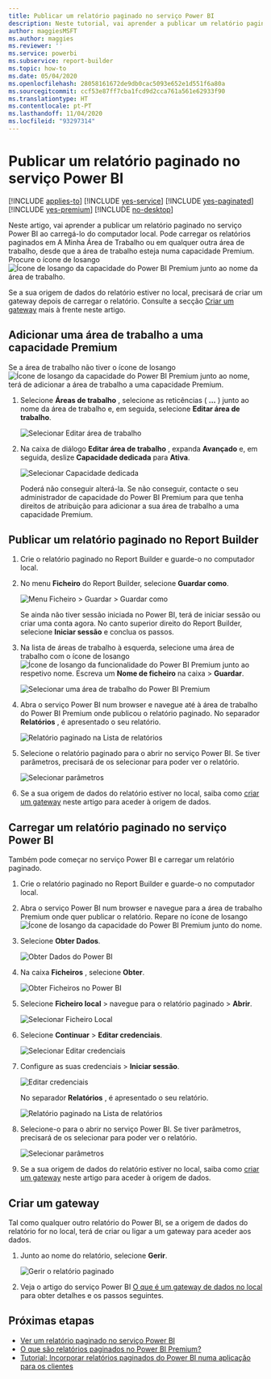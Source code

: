 ```yaml
---
title: Publicar um relatório paginado no serviço Power BI
description: Neste tutorial, vai aprender a publicar um relatório paginado no serviço Power BI ao carregá-lo do computador local.
author: maggiesMSFT
ms.author: maggies
ms.reviewer: ''
ms.service: powerbi
ms.subservice: report-builder
ms.topic: how-to
ms.date: 05/04/2020
ms.openlocfilehash: 28058161672de9db0cac5093e652e1d551f6a80a
ms.sourcegitcommit: ccf53e87ff7cba1fcd9d2cca761a561e62933f90
ms.translationtype: HT
ms.contentlocale: pt-PT
ms.lasthandoff: 11/04/2020
ms.locfileid: "93297314"
---
```

# <a name="publish-a-paginated-report-to-the-power-bi-service"></a>Publicar um relatório paginado no serviço Power BI

[!INCLUDE [applies-to](../includes/applies-to.md)] [!INCLUDE [yes-service](../includes/yes-service.md)] [!INCLUDE [yes-paginated](../includes/yes-paginated.md)] [!INCLUDE [yes-premium](../includes/yes-premium.md)] [!INCLUDE [no-desktop](../includes/no-desktop.md)] 

Neste artigo, vai aprender a publicar um relatório paginado no serviço Power BI ao carregá-lo do computador local. Pode carregar os relatórios paginados em A Minha Área de Trabalho ou em qualquer outra área de trabalho, desde que a área de trabalho esteja numa capacidade Premium. Procure o ícone de losango ![Ícone de losango da capacidade do Power BI Premium](media/paginated-reports-save-to-power-bi-service/premium-diamond.png) junto ao nome da área de trabalho. 

Se a sua origem de dados do relatório estiver no local, precisará de criar um gateway depois de carregar o relatório. Consulte a secção [Criar um gateway](#create-a-gateway) mais à frente neste artigo.

## <a name="add-a-workspace-to-a-premium-capacity"></a>Adicionar uma área de trabalho a uma capacidade Premium

Se a área de trabalho não tiver o ícone de losango ![Ícone de losango da capacidade do Power BI Premium](media/paginated-reports-save-to-power-bi-service/premium-diamond.png) junto ao nome, terá de adicionar a área de trabalho a uma capacidade Premium. 

1. Selecione **Áreas de trabalho** , selecione as reticências ( **…** ) junto ao nome da área de trabalho e, em seguida, selecione **Editar área de trabalho**.

    ![Selecionar Editar área de trabalho](media/paginated-reports-save-to-power-bi-service/power-bi-paginated-edit-workspace.png)

1. Na caixa de diálogo **Editar área de trabalho** , expanda **Avançado** e, em seguida, deslize **Capacidade dedicada** para **Ativa**.

    ![Selecionar Capacidade dedicada](media/paginated-reports-save-to-power-bi-service/power-bi-paginated-edit-workspace-dialog.png)

   Poderá não conseguir alterá-la. Se não conseguir, contacte o seu administrador de capacidade do Power BI Premium para que tenha direitos de atribuição para adicionar a sua área de trabalho a uma capacidade Premium.

## <a name="from-report-builder-publish-a-paginated-report"></a>Publicar um relatório paginado no Report Builder

1. Crie o relatório paginado no Report Builder e guarde-o no computador local.

1. No menu **Ficheiro** do Report Builder, selecione **Guardar como**.

    ![Menu Ficheiro > Guardar > Guardar como](media/paginated-reports-save-to-power-bi-service/power-bi-paginated-save-as.png)

    Se ainda não tiver sessão iniciada no Power BI, terá de iniciar sessão ou criar uma conta agora. No canto superior direito do Report Builder, selecione **Iniciar sessão** e conclua os passos.

2. Na lista de áreas de trabalho à esquerda, selecione uma área de trabalho com o ícone de losango ![Ícone de losango da funcionalidade do Power BI Premium](media/paginated-reports-save-to-power-bi-service/premium-diamond.png) junto ao respetivo nome. Escreva um **Nome de ficheiro** na caixa > **Guardar**. 

    ![Selecionar uma área de trabalho do Power BI Premium](media/paginated-reports-save-to-power-bi-service/power-bi-paginated-select-workspace.png)

4. Abra o serviço Power BI num browser e navegue até à área de trabalho do Power BI Premium onde publicou o relatório paginado. No separador **Relatórios** , é apresentado o seu relatório.

    ![Relatório paginado na Lista de relatórios](media/paginated-reports-save-to-power-bi-service/power-bi-paginated-wwi-report.png)

5. Selecione o relatório paginado para o abrir no serviço Power BI. Se tiver parâmetros, precisará de os selecionar para poder ver o relatório.

    ![Selecionar parâmetros](media/paginated-reports-save-to-power-bi-service/power-bi-paginated-select-parameters.png)

6. Se a sua origem de dados do relatório estiver no local, saiba como [criar um gateway](#create-a-gateway) neste artigo para aceder à origem de dados.

## <a name="from-the-power-bi-service-upload-a-paginated-report"></a>Carregar um relatório paginado no serviço Power BI

Também pode começar no serviço Power BI e carregar um relatório paginado.

1. Crie o relatório paginado no Report Builder e guarde-o no computador local.

1. Abra o serviço Power BI num browser e navegue para a área de trabalho Premium onde quer publicar o relatório. Repare no ícone de losango ![Ícone de losango da capacidade do Power BI Premium](media/paginated-reports-save-to-power-bi-service/premium-diamond.png) junto do nome. 

1. Selecione **Obter Dados**.

    ![Obter Dados do Power BI](media/paginated-reports-save-to-power-bi-service/power-bi-paginated-get-data.png)

1. Na caixa **Ficheiros** , selecione **Obter**.

    ![Obter Ficheiros no Power BI](media/paginated-reports-save-to-power-bi-service/power-bi-paginated-files-get.png)

1. Selecione **Ficheiro local** > navegue para o relatório paginado > **Abrir**.

    ![Selecionar Ficheiro Local](media/paginated-reports-save-to-power-bi-service/power-bi-paginated-local-file.png)

1. Selecione **Continuar** > **Editar credenciais**.

    ![Selecionar Editar credenciais](media/paginated-reports-save-to-power-bi-service/power-bi-paginated-select-edit-credentials.png)

1. Configure as suas credenciais > **Iniciar sessão**.

    ![Editar credenciais](media/paginated-reports-save-to-power-bi-service/power-bi-paginated-credentials.png)

   No separador **Relatórios** , é apresentado o seu relatório.

    ![Relatório paginado na Lista de relatórios](media/paginated-reports-save-to-power-bi-service/power-bi-paginated-wwi-report.png)

1. Selecione-o para o abrir no serviço Power BI. Se tiver parâmetros, precisará de os selecionar para poder ver o relatório.
 
    ![Selecionar parâmetros](media/paginated-reports-save-to-power-bi-service/power-bi-paginated-select-parameters.png)

6. Se a sua origem de dados do relatório estiver no local, saiba como [criar um gateway](#create-a-gateway) neste artigo para aceder à origem de dados.

## <a name="create-a-gateway"></a>Criar um gateway

Tal como qualquer outro relatório do Power BI, se a origem de dados do relatório for no local, terá de criar ou ligar a um gateway para aceder aos dados.

1. Junto ao nome do relatório, selecione **Gerir**.

   ![Gerir o relatório paginado](media/paginated-reports-save-to-power-bi-service/power-bi-paginated-manage.png)

1. Veja o artigo do serviço Power BI [O que é um gateway de dados no local](../connect-data/service-gateway-onprem.md) para obter detalhes e os passos seguintes.



## <a name="next-steps"></a>Próximas etapas

- [Ver um relatório paginado no serviço Power BI](../consumer/paginated-reports-view-power-bi-service.md)
- [O que são relatórios paginados no Power BI Premium?](paginated-reports-report-builder-power-bi.md)
- [Tutorial: Incorporar relatórios paginados do Power BI numa aplicação para os clientes](../developer/embedded/embed-paginated-reports-customers.md)
